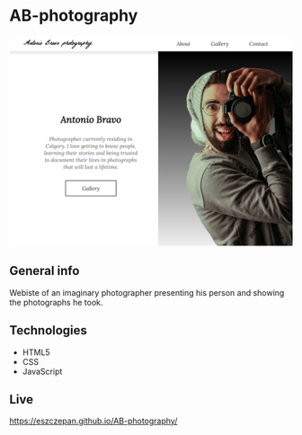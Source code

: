 # AB-photography

<img src="img/AB-photography.png">

## General info

Webiste of an imaginary photographer presenting his person and showing the photographs he took.

## Technologies

- HTML5
- CSS
- JavaScript

## Live

https://eszczepan.github.io/AB-photography/
